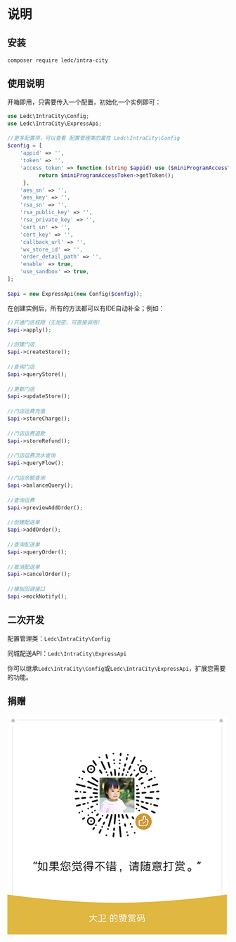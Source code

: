 # 说明


## 安装

`composer require ledc/intra-city`

## 使用说明

开箱即用，只需要传入一个配置，初始化一个实例即可：

```php
use Ledc\IntraCity\Config;
use Ledc\IntraCity\ExpressApi;

//更多配置项，可以查看 配置管理类的属性 Ledc\IntraCity\Config
$config = [
    'appid' => '',
    'token' => '',
    'access_token' => function (string $appid) use ($miniProgramAccessToken) {
          return $miniProgramAccessToken->getToken();
     },
    'aes_sn' => '',
    'aes_key' => '',
    'rsa_sn' => '',
    'rsa_public_key' => '',
    'rsa_private_key' => '',
    'cert_sn' => '',
    'cert_key' => '',
    'callback_url' => '',
    'wx_store_id' => '',
    'order_detail_path' => '',
    'enable' => true,
    'use_sandbox' => true,
];

$api = new ExpressApi(new Config($config));
```

在创建实例后，所有的方法都可以有IDE自动补全；例如：

```php
//开通门店权限（无加密，可直接调用）
$api->apply();

//创建门店
$api->createStore();

//查询门店
$api->queryStore();

//更新门店
$api->updateStore();

//门店运费充值
$api->storeCharge();

//门店运费退款
$api->storeRefund();

//门店运费流水查询
$api->queryFlow();

//门店余额查询
$api->balanceQuery();

//查询运费
$api->previewAddOrder();

//创建配送单
$api->addOrder();

//查询配送单
$api->queryOrder();

//取消配送单
$api->cancelOrder();

//模拟回调接口
$api->mockNotify();
```


## 二次开发

配置管理类：`Ledc\IntraCity\Config`

同城配送API：`Ledc\IntraCity\ExpressApi`

你可以继承`Ledc\IntraCity\Config`或`Ledc\IntraCity\ExpressApi`，扩展您需要的功能。



## 捐赠

![reward](reward.png)